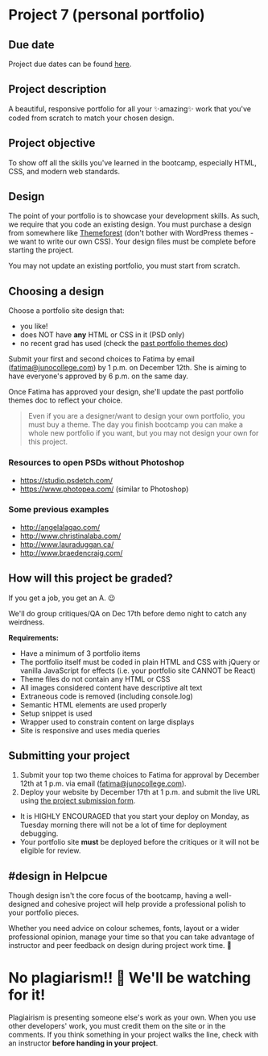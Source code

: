 # Project 7 (personal portfolio)
## Due date
Project due dates can be found [here](https://github.com/HackerYou/bootcamp-notes/blob/master/stuff-you-need-to-know/important-dates.md).

## Project description
A beautiful, responsive portfolio for all your ✨amazing✨ work that you've coded from scratch to match your chosen design.

## Project objective
To show off all the skills you've learned in the bootcamp, especially HTML, CSS, and modern web standards.

## Design
The point of your portfolio is to showcase your development skills. As such, we require that you code an existing design. You must purchase a design from somewhere like [Themeforest](http://1.envato.market/hackeryou) (don't bother with WordPress themes - we want to write our own CSS). Your design files must be complete before starting the project.

You may not update an existing portfolio, you must start from scratch. 

## Choosing a design
Choose a portfolio site design that:
* you like!
* does NOT have **any** HTML or CSS in it (PSD only)
* no recent grad has used (check the [past portfolio themes doc](https://docs.google.com/spreadsheets/d/1ZQqQnn-gSbyRlk_Au_MRoRsttsgy4BRdRnldnoclt6I/edit#gid=0)) 

Submit your first and second choices to Fatima by email (fatima@junocollege.com) by 1 p.m. on December 12th. She is aiming to have everyone's approved by 6 p.m. on the same day.

Once Fatima has approved your design, she'll update the past portfolio themes doc to reflect your choice.

> Even if you are a designer/want to design your own portfolio, you must buy a theme. The day you finish bootcamp you can make a whole new portfolio if you want, but you may not design your own for this project.

### Resources to open PSDs without Photoshop
* https://studio.psdetch.com/
* https://www.photopea.com/ (similar to Photoshop)

### Some previous examples
* <http://angelalagao.com/>
* <http://www.christinalaba.com/>
* <http://www.lauraduggan.ca/>
* <http://www.braedencraig.com/>

## How will this project be graded?

If you get a job, you get an A. 😉  

We'll do group critiques/QA on Dec 17th before demo night to catch any weirdness.

**Requirements:**
* Have a minimum of 3 portfolio items
* The portfolio itself must be coded in plain HTML and CSS with jQuery or vanilla JavaScript for effects (i.e. your portfolio site CANNOT be React)
* Theme files do not contain any HTML or CSS
* All images considered content have descriptive alt text
* Extraneous code is removed (including console.log)
* Semantic HTML elements are used properly
* Setup snippet is used    
* Wrapper used to constrain content on large displays
* Site is responsive and uses media queries

## Submitting your project
1. Submit your top two theme choices to Fatima for approval by December 12th at 1 p.m. via email (fatima@junocollege.com).
2. Deploy your website by December 17th at 1 p.m. and submit the live URL using [the project submission form]().
  * It is HIGHLY ENCOURAGED that you start your deploy on Monday, as Tuesday morning there will not be a lot of time for deployment debugging.
  * Your portfolio site **must** be deployed before the critiques or it will not be eligible for review. 
  
## #design in Helpcue

Though design isn't the core focus of the bootcamp, having a well-designed and cohesive project will help provide a professional polish to your portfolio pieces. 

Whether you need advice on colour schemes, fonts, layout or a wider professional opinion, manage your time so that you can take advantage of instructor and peer feedback on design during project work time. 🎨 

# No plagiarism!! 👀 We'll be watching for it!
Plagiairism is presenting someone else's work as your own. When you use other developers' work, you must credit them on the site or in the comments. If you think something in your project walks the line, check with an instructor **before handing in your project**.

